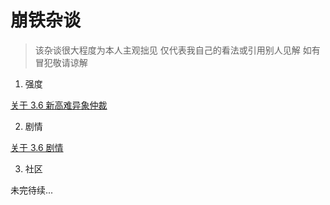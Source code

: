 # 崩铁杂谈

> 该杂谈很大程度为本人主观拙见 仅代表我自己的看法或引用别人见解 如有冒犯敬请谅解

1. 强度

[关于 3.6 新高难异象仲裁](hsr/1.md)

2. 剧情

[关于 3.6 剧情](hsr/2.md)

3. 社区

未完待续...